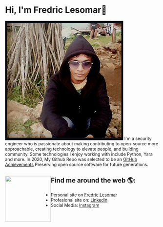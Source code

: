 <!--
**fredriclesomar/fredriclesomar** is a ✨ _special_ ✨ repository because its `README.md` (this file) appears on your GitHub profile.

Here are some ideas to get you started:

- 🔭 I’m currently working on ...
- 🌱 I’m currently learning ...
- 👯 I’m looking to collaborate on ...
- 🤔 I’m looking for help with ...
- 💬 Ask me about ...
- 📫 How to reach me: ...
- 😄 Pronouns: ...
- ⚡ Fun fact: ...
-->
# Hi, I'm Fredric Lesomar🤔

<img src="https://raw.githubusercontent.com/fredriclesomar/fredriclesomar/master/Screenshot_7.png" alt="banner that says Fredric Lesomar - I am an ameteur programer and cybersecurity enthusiast">
I'm a security engineer who is passionate about making contributing to open-source more approachable, creating technology to elevate people, and building community. Some technologies I enjoy working with include Python, Yara and more. In 2020, My Github Repo was selected to be an <a href="https://archiveprogram.github.com/">GitHub Achievements</a> Preserving open source software for future generations. 


## Find me around the web 🌎: <a href="https://github.com/fredriclesomar"><img align="left" width="150" height="150" src="https://raw.githubusercontent.com/fredriclesomar/fredriclesomar1-/main/hello-hi.gif?token=AD7TCDV4735372WDHMVCPMTBWYZ34"></a>
- Personal site on <a href="https://fredriclesomar.my.id/">Fredric Lesomar</a>
- Profesional site on: <a href="https://www.linkedin.com/in/fredricls/">Linkedin</a>
- Social Media: <a href="https://www.instagram.com/fredriclesomar">Instagram</a>
